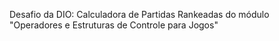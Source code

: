 Desafio da DIO: Calculadora de Partidas Rankeadas do módulo "Operadores e Estruturas de Controle para Jogos"
